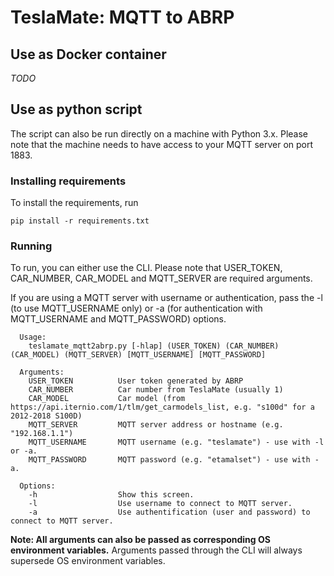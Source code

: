 # TeslaMate: MQTT to ABRP

## Use as Docker container
*TODO*

## Use as python script
The script can also be run directly on a machine with Python 3.x. Please note that the machine needs to have access to your MQTT server on port 1883.

### Installing requirements
To install the requirements, run
```
pip install -r requirements.txt
```

### Running

To run, you can either use the CLI. Please note that USER_TOKEN, CAR_NUMBER, CAR_MODEL and MQTT_SERVER are required arguments.  
  
If you are using a MQTT server with username or authentication, pass the -l (to use MQTT_USERNAME only) or -a (for authentication with MQTT_USERNAME and MQTT_PASSWORD) options.

  
```
  Usage: 
    teslamate_mqtt2abrp.py [-hlap] (USER_TOKEN) (CAR_NUMBER) (CAR_MODEL) (MQTT_SERVER) [MQTT_USERNAME] [MQTT_PASSWORD]
  
  Arguments:
    USER_TOKEN          User token generated by ABRP
    CAR_NUMBER          Car number from TeslaMate (usually 1)
    CAR_MODEL           Car model (from https://api.iternio.com/1/tlm/get_carmodels_list, e.g. "s100d" for a 2012-2018 S100D)
    MQTT_SERVER         MQTT server address or hostname (e.g. "192.168.1.1")
    MQTT_USERNAME       MQTT username (e.g. "teslamate") - use with -l or -a.
    MQTT_PASSWORD       MQTT password (e.g. "etamalset") - use with -a.

  Options:
    -h                  Show this screen.
    -l                  Use username to connect to MQTT server.
    -a                  Use authentification (user and password) to connect to MQTT server.
```
**Note: All arguments can also be passed as corresponding OS environment variables.** Arguments passed through the CLI will always supersede OS environment variables.

